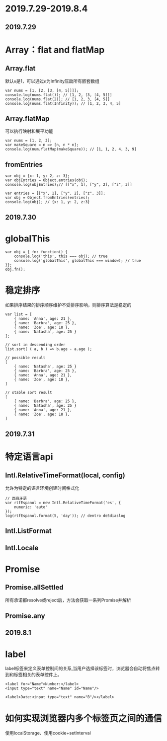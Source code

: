 # 2019.7.29-2019.8.4

## 2019.7.29

# Array：flat and flatMap

## Array.flat
默认`n`是1，可以通过`n`为Infinity压扁所有嵌套数组
```
var nums = [1, [2, [3, [4, 5]]]];
console.log(nums.flat()); // [1, 2, [3, [4, 5]]]
console.log(nums.flat(2)); // [1, 2, 3, [4, 5]]
console.log(nums.flat(Infinity)); // [1, 2, 3, 4, 5]
```
## Array.flatMap
可以执行映射和展平功能
```
var nums = [1, 2, 3];
var makeSquare = n => [n, n * n];
console.log(num.flatMap(makeSquare)); // [1, 1, 2, 4, 3, 9]
```

## fromEntries
```
var obj = {x: 1, y: 2, z: 3};
var objEntries = Object.entries(obj);
console.log(objEntries);// [["x", 1], ["y", 2], ["z", 3]]
```
```
var entries = [["x", 1], ["y", 2], ["z", 3]];
var obj = Object.fromEntries(entries);
console.log(obj); // {x: 1, y: 2, z:3}
```


## 2019.7.30

# globalThis
```
var obj = { fn: function() {
    console.log('this', this === obj); // true
    console.log('globalThis', globalThis === window); // true
}};
obj.fn();
```

# 稳定排序
如果排序结果的排序顺序维护不受排序影响，则排序算法是稳定的
```
var list = [
    { name: 'Anna', age: 21 },
    { name: 'Barbra', age: 25 },
    { name: 'Zoe', age: 18 },
    { name: 'Natasha', age: 25 }
];

// sort in descending order
list.sort( ( a, b ) => b.age - a.age );

// possible result
[
    { name: 'Natasha', age: 25 }
    { name: 'Barbra', age: 25 },
    { name: 'Anna', age: 21 },
    { name: 'Zoe', age: 18 },
]

// stable sort result
[
    { name: 'Barbra', age: 25 },
    { name: 'Natasha', age: 25 }
    { name: 'Anna', age: 21 },
    { name: 'Zoe', age: 18 },
]
```

## 2019.7.31

# 特定语言api
## Intl.RelativeTimeFormat(local, config)
允许为特定的语言环境创建时间格式化

```
// 西班牙语
var rtfEspanol = new Intl.RelativeTimeFormat('es', {
    numeric: 'auto'
});
log(rtfEspanol.format(5, 'day')); // dentro de5diaslog
```
## Intl.ListFormat
## Intl.Locale

# Promise
## Promise.allSettled
所有承诺都resolve或reject后，方法会获取一系列Promise并解析
## Promise.any

## 2019.8.1

# label
label标签来定义表单控制间的关系,当用户选择该标签时，浏览器会自动将焦点转到和标签相关的表单控件上。

```
<label for="Name">Number:</label>
<input type="text" name="Name" id="Name"/>

<label>Date:<input type="text" name="B"/></label>
```

# 如何实现浏览器内多个标签页之间的通信
使用localStorage、使用cookie+setInterval